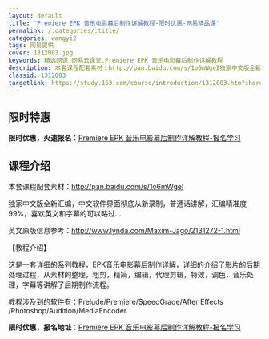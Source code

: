 ```yaml
---
layout: default
title: 'Premiere EPK 音乐电影幕后制作详解教程-限时优惠-网易精品课'
permalink: /:categories/:title/
categories: wangyi2
tags: 网易提供
cover: 1312003.jpg
keywords: 精选网课,网易云课堂,Premiere EPK 音乐电影幕后制作详解教程
description: 本套课程配套素材：http://pan.baidu.com/s/1o6mWgeI独家中文版全新汇编，中文软件界面彻底从新
classid: 1312003
targetlink: https://study.163.com/course/introduction/1312003.htm?share=1&shareId=1025206652&utm_campaign=share&utm_medium=iphoneShare&utm_source=&utm_u=1025206652
---
```


## 限时特惠

**限时优惠，火速报名**：[Premiere EPK 音乐电影幕后制作详解教程-报名学习](https://study.163.com/course/introduction/1312003.htm?share=1&shareId=1025206652&utm_campaign=share&utm_medium=iphoneShare&utm_source=&utm_u=1025206652)

## 课程介绍

本套课程配套素材：http://pan.baidu.com/s/1o6mWgeI

独家中文版全新汇编，中文软件界面彻底从新录制，普通话讲解，汇编精准度99%，喜欢英文和字幕的可以略过...

英文原版信息参考：http://www.lynda.com/Maxim-Jago/2131272-1.html

【教程介绍】

这是一套详细的系列教程，EPK音乐电影幕后制作详解，详细的介绍了影片的后期处理过程，从素材的整理，粗剪，精简，编辑，代理剪辑，特效，调色，音乐处理，字幕等讲解了后期制作流程。

教程涉及到的软件有：Prelude/Premiere/SpeedGrade/After Effects /Photoshop/Audition/MediaEncoder

**限时优惠，报名地址**：[Premiere EPK 音乐电影幕后制作详解教程-报名学习](https://study.163.com/course/introduction/1312003.htm?share=1&shareId=1025206652&utm_campaign=share&utm_medium=iphoneShare&utm_source=&utm_u=1025206652)

